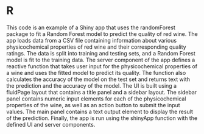 # R
This code is an example of a Shiny app that uses the randomForest package to fit a Random Forest model to predict the quality of red wine. The app loads data from a CSV file containing information about various physicochemical properties of red wine and their corresponding quality ratings. The data is split into training and testing sets, and a Random Forest model is fit to the training data. The server component of the app defines a reactive function that takes user input for the physicochemical properties of a wine and uses the fitted model to predict its quality. The function also calculates the accuracy of the model on the test set and returns text with the prediction and the accuracy of the model. The UI is built using a fluidPage layout that contains a title panel and a sidebar layout. The sidebar panel contains numeric input elements for each of the physicochemical properties of the wine, as well as an action button to submit the input values. The main panel contains a text output element to display the result of the prediction. Finally, the app is run using the shinyApp function with the defined UI and server components.
